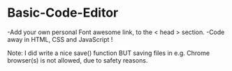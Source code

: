 # Basic-Code-Editor

-Add your own personal Font awesome link, to the < head > section. 
-Code away in HTML, CSS and JavaScript ! 

Note: I did write a nice save() function BUT saving files in e.g. Chrome browser(s) is not allowed, due to safety reasons. 
